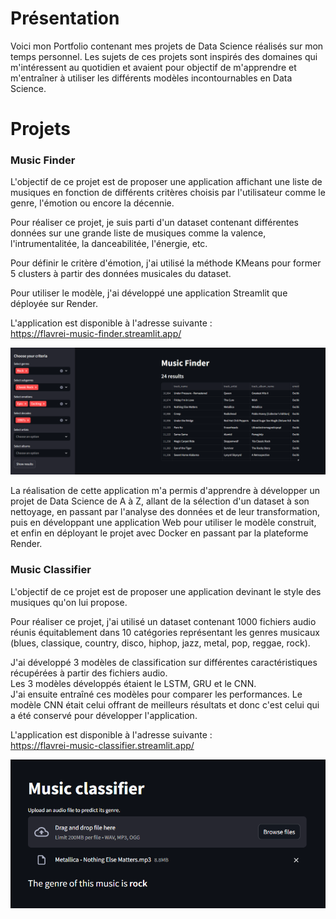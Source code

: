 # Présentation
Voici mon Portfolio contenant mes projets de Data Science réalisés sur mon temps personnel. Les sujets de ces projets sont inspirés des domaines qui m'intéressent au quotidien et avaient pour objectif de m'apprendre et m'entraîner à utiliser les différents modèles incontournables en Data Science.

# Projets

### Music Finder
L'objectif de ce projet est de proposer une application affichant une liste de musiques en fonction de différents critères choisis par l'utilisateur comme le genre, l'émotion ou encore la décennie.  

Pour réaliser ce projet, je suis parti d'un dataset contenant différentes données sur une grande liste de musiques comme la valence, l'intrumentalitée, la danceabilitée, l'énergie, etc.  

Pour définir le critère d'émotion, j'ai utilisé la méthode KMeans pour former 5 clusters à partir des données musicales du dataset.  

Pour utiliser le modèle, j'ai développé une application Streamlit que déployée sur Render.  

L'application est disponible à l'adresse suivante :  
https://flavrei-music-finder.streamlit.app/    

![Music Finder](/assets/img/music-finder.png)  

La réalisation de cette application m'a permis d'apprendre à développer un projet de Data Science de A à Z, allant de la sélection d'un dataset à son nettoyage, en passant par l'analyse des données et de leur transformation, puis en développant une application Web pour utiliser le modèle construit, et enfin en déployant le projet avec Docker en passant par la plateforme Render.

### Music Classifier
L'objectif de ce projet est de proposer une application devinant le style des musiques qu'on lui propose.  

Pour réaliser ce projet, j'ai utilisé un dataset contenant 1000 fichiers audio réunis équitablement dans 10 catégories représentant les genres musicaux (blues, classique, country, disco, hiphop, jazz, metal, pop, reggae, rock).  

J'ai développé 3 modèles de classification sur différentes caractéristiques récupérées à partir des fichiers audio.  
Les 3 modèles développés étaient le LSTM, GRU et le CNN.  
J'ai ensuite entraîné ces modèles pour comparer les performances. Le modèle CNN était celui offrant de meilleurs résultats et donc c'est celui qui a été conservé pour développer l'application.  

L'application est disponible à l'adresse suivante :  
https://flavrei-music-classifier.streamlit.app/  

![Music Classifier](/assets/img/music-classifier.png)  